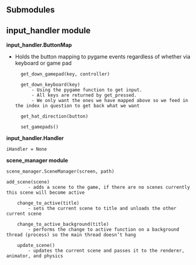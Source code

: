 Submodules
-----------------


input_handler module
---

**input_handler.ButtonMap**
- Holds the button mapping to pygame events regardless of whether via keyboard or game pad

    	get_down_gamepad(key, controller)

    	get_down_keyboard(key)
      		- Using the pygame function to get input.
       		- All keys are returned by get_pressed. 
       		- We only want the ones we have mapped above so we feed in the index in question to get back what we want

    	get_hat_direction(button)

    	set_gamepads()

**input_handler.Handler**

    iHandler = None

**scene_manager module**

	scene_manager.SceneManager(screen, path)

	add_scene(scene)
        	- adds a scene to the game, if there are no scenes currently this scene will become active

    	change_to_active(title)
        	- sets the current scene to title and unloads the other current scene

    	change_to_active_background(title)
        	- performs the change to active function on a background thread (process) so the main thread doesn’t hang

    	update_scene()
        	- updates the current scene and passes it to the renderer, animator, and physics

